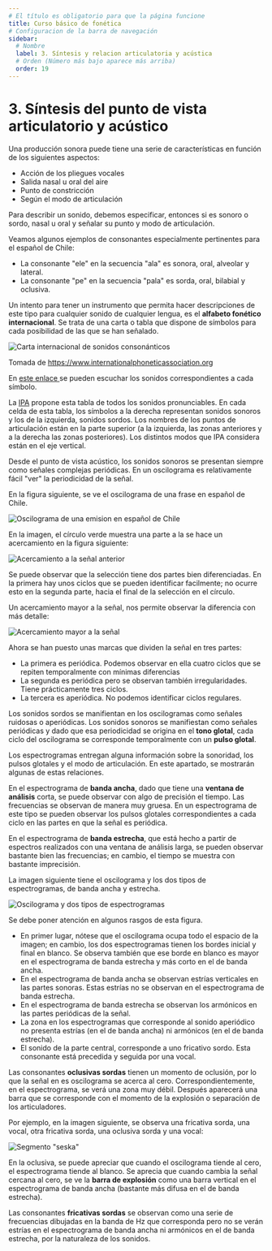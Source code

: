 ```yaml
---
# El título es obligatorio para que la página funcione
title: Curso básico de fonética
# Configuracion de la barra de navegación
sidebar:
  # Nombre
  label: 3. Síntesis y relacion articulatoria y acústica
  # Orden (Número más bajo aparece más arriba)
  order: 19
---
```

# 3. Síntesis del punto de vista articulatorio y acústico

Una producción sonora puede tiene una serie de características en función de los siguientes aspectos:

- Acción de los pliegues vocales
- Salida nasal u oral del aire
- Punto de constricción
- Según el modo de articulación

Para describir un sonido, debemos especificar, entonces si es sonoro o sordo, nasal u oral y señalar su punto y modo de articulación.

Veamos algunos ejemplos de consonantes especialmente pertinentes para el español de Chile:

- La consonante "ele" en la secuencia "ala" es sonora, oral, alveolar y lateral.
- La consonante "pe" en la secuencia "pala" es sorda, oral, bilabial y oclusiva.

Un intento para tener un instrumento que permita hacer descripciones de este tipo para cualquier sonido de cualquier lengua, es el **alfabeto fonético internacional**.
Se trata de una carta o tabla que dispone de símbolos para cada posibilidad de las que se han señalado.

![Carta internacional de sonidos consonánticos](https://www.internationalphoneticassociation.org/sites/default/files/pulmonic.gif)

Tomada de https://www.internationalphoneticassociation.org

En [este enlace ](https://www.internationalphoneticalphabet.org/ipa-sounds/ipa-chart-with-sounds/) se pueden escuchar los sonidos correspondientes a cada símbolo.

La [IPA](https://www.internationalphoneticassociation.org) propone esta tabla de todos los sonidos pronunciables. En cada celda de esta tabla, los símbolos a la derecha representan sonidos sonoros y los de la izquierda, sonidos sordos. Los nombres de los puntos de articulación están en la parte superior (a la izquierda, las zonas anteriores y a la derecha las zonas posteriores). Los distintos modos que IPA considera están en el eje vertical.

Desde el punto de vista acústico, los sonidos sonoros se presentan siempre como señales complejas periódicas. En un oscilograma es relativamente fácil "ver" la periodicidad de la señal.

En la figura siguiente, se ve el oscilograma de una frase en español de Chile.

![Oscilograma de una emision en español de Chile](/imagenes/sielcobresube_oscilograma.png)

En la imagen, el círculo verde muestra una parte a la se hace un acercamiento en la figura siguiente:

![Acercamiento a la señal anterior](/imagenes/sielcobresube_oscilograma_acercamiento_1.png)

Se puede observar que la selección tiene dos partes bien diferenciadas. En la primera hay unos ciclos que se pueden identificar facilmente; no ocurre esto en la segunda parte, hacia el final de la selección en el círculo.

Un acercamiento mayor a la señal, nos permite observar la diferencia con más detalle:

![Acercamiento mayor a la señal](/imagenes/sielcobresube_oscilograma_acercamiento_2.png)

Ahora se han puesto unas marcas que dividen la señal en tres partes: 

- La primera es periódica. Podemos observar en ella cuatro ciclos que se repiten temporalmente con mínimas diferencias
- La segunda es periódica pero se observan también irregularidades. Tiene prácticamente tres ciclos.
- La tercera es aperiódica. No podemos identificar ciclos regulares.

Los sonidos sordos se manifientan en los oscilogramas como señales ruidosas o aperiódicas. Los sonidos sonoros se manifiestan como señales periódicas y dado que esa periodicidad se origina en el **tono glotal**, cada ciclo del oscilograma se corresponde temporalmente con un **pulso glotal**.

Los espectrogramas entregan alguna información sobre la sonoridad, los pulsos glotales y el modo de articulación. En este apartado, se mostrarán algunas de estas relaciones.

En el espectrograma de **banda ancha**, dado que tiene una **ventana de análisis** corta, se puede observar con algo de precisión el tiempo. Las frecuencias se observan de manera muy gruesa. En un espectrograma de este tipo se pueden observar los pulsos glotales correspondientes a cada ciclo en las partes en que la señal es periódica.

En el espectrograma de **banda estrecha**, que está hecho a partir de espectros realizados con una ventana de análisis larga, se pueden observar bastante bien las frecuencias; en cambio, el tiempo se muestra con bastante imprecisión.

La imagen siguiente tiene el oscilograma y los dos tipos de espectrogramas, de banda ancha y estrecha.

![Oscilograma y dos tipos de espectrogramas](/imagenes/dos_espectrogramas_fragmento.png)

Se debe poner atención en algunos rasgos de esta figura. 

- En primer lugar, nótese que el oscilograma ocupa todo el espacio de la imagen; en cambio, los dos espectrogramas tienen los bordes inicial y final en blanco. Se observa también que ese borde en blanco es mayor en el espectrograma de banda estrecha y más corto en el de banda ancha.
- En el espectrograma de banda ancha se observan estrías verticales en las partes sonoras. Estas estrías no se observan en el espectrograma de banda estrecha.
- En el espectrograma de banda estrecha se observan los armónicos en las partes periódicas de la señal.
- La zona en los espectrogramas que corresponde al sonido aperiódico no presenta estrías (en el de banda ancha) ni armónicos (en el de banda estrecha).
- El sonido de la parte central, corresponde a uno fricativo sordo. Esta consonante está precedida y seguida por una vocal.

Las consonantes **oclusivas sordas** tienen un momento de oclusión, por lo que la señal en es oscilograma se acerca al cero. Correspondientemente, en el espectrograma, se verá una zona muy débil. Después aparecerá una barra que se corresponde con el momento de la explosión o separación de los articuladores.

Por ejemplo, en la imagen siguiente, se observa una fricativa sorda, una vocal, otra fricativa sorda, una oclusiva sorda y una vocal:

![Segmento "seska"](/imagenes/ces_ka.png)

En la oclusiva, se puede apreciar que cuando el oscilograma tiende al cero, el espectrograma tiende al blanco. Se aprecia que cuando cambia la señal cercana al cero, se ve la **barra de explosión** como una barra vertical en el espectrograma de banda ancha (bastante más difusa en el de banda estrecha).

Las consonantes **fricativas sordas** se observan como una serie de frecuencias dibujadas en la banda de Hz que corresponda pero no se verán estrías en el espectrograma de banda ancha ni armónicos en el de banda estrecha, por la naturaleza de los sonidos.
